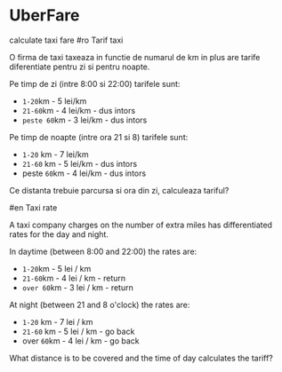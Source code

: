 # UberFare
calculate taxi fare 
#ro
Tarif taxi

O firma de taxi taxeaza in functie de numarul de km in plus are tarife diferentiate pentru zi si pentru noapte.

Pe timp de zi (intre 8:00 si 22:00) tarifele sunt:
- `1-20`km - 5 lei/km
- `21-60`km - 4 lei/km  -  dus intors
- `peste 60`km - 3 lei/km -  dus intors

Pe timp de noapte (intre ora 21 si 8) tarifele sunt:
- `1-20` km - 7 lei/km
- `21-60` km - 5 lei/km - dus intors
- peste `60`km - 4 lei/km - dus intors

Ce distanta trebuie parcursa si ora din zi, calculeaza tariful?

#en
Taxi rate

A taxi company charges on the number of extra miles has differentiated rates for the day and night.

In daytime (between 8:00 and 22:00) the rates are:
- `1-20`km - 5 lei / km
- `21-60`km - 4 lei / km - return
- `over 60`km - 3 lei / km - return

At night (between 21 and 8 o'clock) the rates are:
- `1-20` km - 7 lei / km
- `21-60` km - 5 lei / km - go back
- over `60`km - 4 lei / km - go back

What distance is to be covered and the time of day calculates the tariff?
